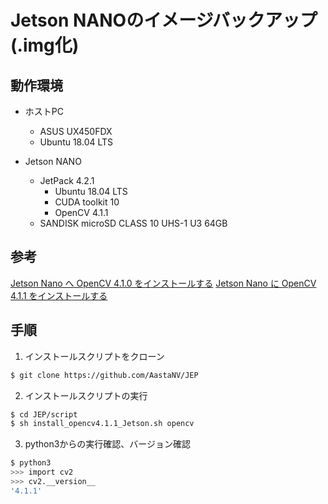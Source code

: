 # Jetson NANOのイメージバックアップ(.img化)

## 動作環境

- ホストPC
  - ASUS UX450FDX
  - Ubuntu 18.04 LTS

- Jetson NANO
  - JetPack 4.2.1
    - Ubuntu 18.04 LTS
    - CUDA toolkit 10
    - OpenCV 4.1.1
  - SANDISK microSD CLASS 10 UHS-1 U3 64GB

## 参考

[Jetson Nano へ OpenCV 4.1.0 をインストールする](https://qiita.com/asahi0301/items/3c287190348552f19415)
[Jetson Nano に OpenCV 4.1.1 をインストールする](https://qiita.com/daisuzu_/items/f17d365a895a599f832f)

## 手順

1. インストールスクリプトをクローン

  ```bash
  $ git clone https://github.com/AastaNV/JEP
  ```

2. インストールスクリプトの実行

  ```bash
  $ cd JEP/script
  $ sh install_opencv4.1.1_Jetson.sh opencv
  ```

3. python3からの実行確認、バージョン確認

  ```bash
  $ python3
  >>> import cv2
  >>> cv2.__version__
  '4.1.1'
  ```